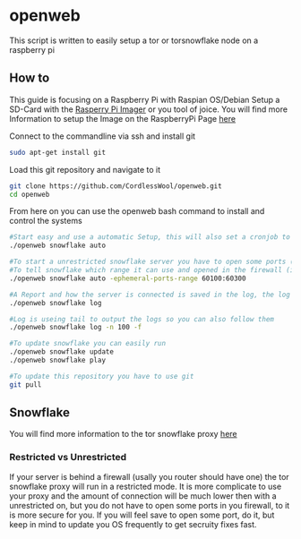 # openweb

This script is written to easily setup a tor or torsnowflake node on a raspberry pi

## How to

This guide is focusing on a Raspberry Pi with Raspian OS/Debian
Setup a SD-Card with the [Rasperry Pi Imager](https://www.raspberrypi.com/software/) or you tool of joice. You will find more Information to setup the Image on the RaspberryPi Page [here](https://www.raspberrypi.com/documentation/computers/getting-started.html)

Connect to the commandline via ssh and install git
```sh
sudo apt-get install git
```

Load this git repository and navigate to it
```sh
git clone https://github.com/CordlessWool/openweb.git
cd openweb
```

From here on you can use the openweb bash command to install and control the systems
```sh
#Start easy and use a automatic Setup, this will also set a cronjob to start snowflake after a restart
./openweb snowflake auto

#To start a unrestricted snowflake server you have to open some ports (more informatin see below)
#To tell snowflake which range it can use and opened in the firewall (if you ran it at home you have to configure you router)
./openweb snowflake auto -ephemeral-ports-range 60100:60300

#A Report and how the server is connected is saved in the log, the log will be overwriten afert restart
./openweb snowflake log

#Log is useing tail to output the logs so you can also follow them
./openweb snowflake log -n 100 -f

#To update snowflake you can easily run
./openweb snowflake update
./openweb snowflake play

#To update this repository you have to use git
git pull
```

## Snowflake

You will find more information to the tor snowflake proxy [here](https://snowflake.torproject.org/)

### Restricted vs Unrestricted
If your server is behind a firewall (usally you router should have one) the tor snowflake proxy will run in a restricted mode. It is more complicate to use your proxy and the amount of connection will be much lower then with a unrestricted on, but you do not have to open some ports in you firewall, to it is more secure for you. If you will feel save to open some port, do it, but keep in mind to update you OS frequently to get secruity fixes fast. 
